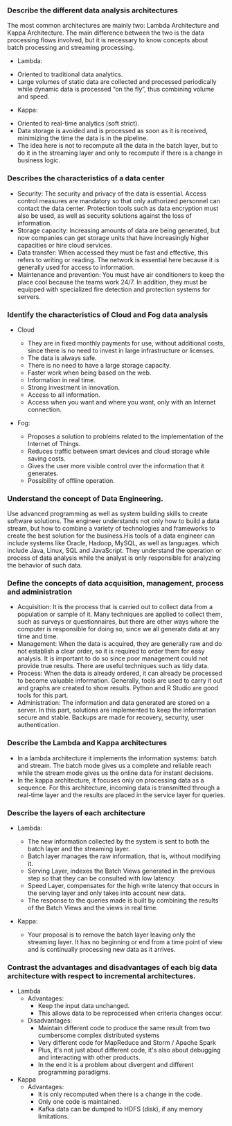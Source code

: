 ### Describe the different data analysis architectures

The most common architectures are mainly two: Lambda Architecture and Kappa Architecture. The main difference between the two is the 
data processing flows involved, but it is necessary to know concepts about batch processing and streaming processing.
* Lambda:
- Oriented to traditional data analytics.
- Large volumes of static data are collected and processed periodically while dynamic data is processed “on the fly”, thus combining 
volume and speed.
* Kappa:
- Oriented to real-time analytics (soft strict).
- Data storage is avoided and is processed as soon as it is received, minimizing the time the data is in the pipeline.
- The idea here is not to recompute all the data in the batch layer, but to do it in the streaming layer and only to recompute if there 
is a change in business logic.


### Describes the characteristics of a data center

* Security: The security and privacy of the data is essential. Access control measures are mandatory so that only authorized personnel 
can contact the data center. Protection tools such as data encryption must also be used, as well as security solutions against the loss 
of information.
* Storage capacity: Increasing amounts of data are being generated, but now companies can get storage units that have increasingly 
higher capacities or hire cloud services.
* Data transfer: When accessed they must be fast and effective, this refers to writing or reading. The network is essential here because 
it is generally used for access to information.
* Maintenance and prevention: You must have air conditioners to keep the place cool because the teams work 24/7. In addition, they must 
be equipped with specialized fire detection and protection systems for servers.

### Identify the characteristics of Cloud and Fog data analysis

* Cloud
  - They are in fixed monthly payments for use, without additional costs, since there is no need to invest in large infrastructure or 
licenses.
  - The data is always safe.
  - There is no need to have a large storage capacity.
  - Faster work when being based on the web.
  - Information in real time.
  - Strong investment in innovation.
  - Access to all information.
  - Access when you want and where you want, only with an Internet connection.

* Fog:
  - Proposes a solution to problems related to the implementation of the Internet of Things.
  - Reduces traffic between smart devices and cloud storage while saving costs.
  - Gives the user more visible control over the information that it generates.
  - Possibility of offline operation.
  
 ### Understand the concept of Data Engineering.

Use advanced programming as well as system building skills to create software solutions. The engineer understands not only how to build 
a data stream, but how to combine a variety of technologies and frameworks to create the best solution for the business.His tools of a 
data engineer can include systems like Oracle, Hadoop, MySQL, as well as languages. which include Java, Linux, SQL and JavaScript. They 
understand the operation or process of data analysis while the analyst is only responsible for analyzing the behavior of such data.

### Define the concepts of data acquisition, management, process and administration

* Acquisition: It is the process that is carried out to collect data from a population or sample of it. Many techniques are applied to 
collect them, such as surveys or questionnaires, but there are other ways where the computer is responsible for doing so, since we all 
generate data at any time and time.
* Management: When the data is acquired, they are generally raw and do not establish a clear order, so it is required to order them for 
easy analysis. It is important to do so since poor management could not provide true results. There are useful techniques such as tidy 
data.
* Process: When the data is already ordered, it can already be processed to become valuable information. Generally, tools are used to 
carry it out and graphs are created to show results. Python and R Studio are good tools for this part.
* Administration: The information and data generated are stored on a server. In this part, solutions are implemented to keep the 
information secure and stable. Backups are made for recovery, security, user authentication.

### Describe the Lambda and Kappa architectures

* In a lambda architecture it implements the information systems: batch and stream. The batch mode gives us a complete and reliable 
reach while the stream mode gives us the online data for instant decisions.
* In the kappa architecture, it focuses only on processing data as a sequence. For this architecture, incoming data is transmitted 
through a real-time layer and the results are placed in the service layer for queries.

### Describe the layers of each architecture

* Lambda:
  - The new information collected by the system is sent to both the batch layer and the streaming layer.
  - Batch layer manages the raw information, that is, without modifying it.
  - Serving Layer, indexes the Batch Views generated in the previous step so that they can be consulted with low latency.
  - Speed Layer, compensates for the high write latency that occurs in the serving layer and only takes into account new data.
  - The response to the queries made is built by combining the results of the Batch Views and the views in real time.

* Kappa:
  - Your proposal is to remove the batch layer leaving only the streaming layer. It has no beginning or end from a time point of view 
  and is continually processing new data as it arrives.
  
### Contrast the advantages and disadvantages of each big data architecture with respect to incremental architectures.

* Lambda
  - Advantages:
    - Keep the input data unchanged.
    - This allows data to be reprocessed when criteria changes occur.
  - Disadvantages:
    - Maintain different code to produce the same result from two cumbersome complex distributed systems
    - Very different code for MapReduce and Storm / Apache Spark
    - Plus, it's not just about different code, it's also about debugging and interacting with other products.
    - In the end it is a problem about divergent and different programming paradigms.
* Kappa
  - Advantages:
    - It is only recomputed when there is a change in the code.
    - Only one code is maintained.
    - Kafka data can be dumped to HDFS (disk), if any memory limitations.



  
